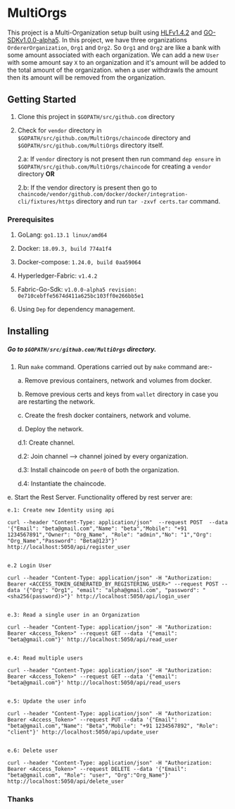 # MultiOrgs
This project is a Multi-Organization setup built using [HLFv1.4.2](https://github.com/hyperledger/fabric/tree/v1.4.2) and [GO-SDKv1.0.0-alpha5](https://github.com/hyperledger/fabric-sdk-go/tree/v1.0.0-alpha5). In this project, we have three organizations `OrdererOrganization`, `Org1` and `Org2`. So `Org1` and `Org2` are like a bank with some amount associated with each organization. We can add a new `User` with some amount say `X` to an organization and it's amount will be added to the total amount of the organization. when a user withdrawls the amount then its amount will be removed from the organization.

## Getting Started
1. Clone this project in `$GOPATH/src/github.com` directory

2. Check for `vendor` directory in `$GOPATH/src/github.com/MultiOrgs/chaincode` directory and `$GOPATH/src/github.com/MultiOrgs` directory itself.
  
      2.a: If `vendor` directory is not present then run command `dep ensure` in `$GOPATH/src/github.com/MultiOrgs/chaincode` for creating a `vendor` directory **OR** 

      2.b: If the vendor directory is present then go to `chaincode/vendor/github.com/docker/docker/integration-cli/fixtures/https` directory and run `tar -zxvf certs.tar` command.

### Prerequisites

1. GoLang: `go1.13.1 linux/amd64`

2. Docker: `18.09.3, build 774a1f4`

3. Docker-compose: `1.24.0, build 0aa59064`

4. Hyperledger-Fabric: `v1.4.2`

5. Fabric-Go-Sdk: `v1.0.0-alpha5 revision: 0e710cebffe5674d411a625bc103ff0e266bb5e1`

6. Using `Dep` for dependency management.

## Installing 
##### Go to `$GOPATH/src/github.com/MultiOrgs` directory.
1. Run `make` command. Operations carried out by `make` command are:-

   a. Remove previous containers, network and volumes from docker. 
   
   b. Remove previous certs and keys from `wallet` directory in case you are restarting the network.
   
   c. Create the fresh docker containers, network and volume. 
   
   d. Deploy the network.
   
    d.1: Create channel.
    
    d.2: Join channel --> channel joined by every organization.
    
    d.3: Install chaincode on `peer0` of both the organization.
    
    d.4: Instantiate the chaincode.
    
  e. Start the Rest Server. Functionality offered by rest server are:
    
    e.1: Create new Identity using api
    
    curl --header "Content-Type: application/json"  --request POST  --data '{"Email": "beta@gmail.com","Name": "beta","Mobile": "+91 1234567891","Owner": "Org_Name", "Role": "admin","No": "1","Org": "Org_Name","Password": "Beta@123"}' http://localhost:5050/api/register_user
    
    
    e.2 Login User 
    
    curl --header "Content-Type: application/json" -H "Authorization: Bearer <ACCESS_TOKEN_GENERATED_BY_REGISTERING_USER>" --request POST --data '{"Org": "Org1", "email": "alpha@gmail.com", "password": "<sha256(password)>"}' http://localhost:5050/api/login_user
    
    
    e.3: Read a single user in an Organization
    
    curl --header "Content-Type: application/json" -H "Authorization: Bearer <Access_Token>" --request GET --data '{"email": "beta@gmail.com"}' http://localhost:5050/api/read_user
    
    
    e.4: Read multiple users
    
    curl --header "Content-Type: application/json" -H "Authorization: Bearer <Access_Token>" --request GET --data '{"email": "beta@gmail.com"}' http://localhost:5050/api/read_users
    
    
    e.5: Update the user info
    
    curl --header "Content-Type: application/json" -H "Authorization: Bearer <Access_Token>" --request PUT --data '{"Email": "beta@gmail.com","Name": "Beta","Mobile": "+91 1234567892", "Role": "client"}' http://localhost:5050/api/update_user
    
    
    e.6: Delete user
    
    curl --header "Content-Type: application/json" -H "Authorization: Bearer <Access_Token>" --request DELETE --data '{"Email": "beta@gmail.com", "Role": "user", "Org":"Org_Name"}' http://localhost:5050/api/delete_user
   
   
### Thanks   
